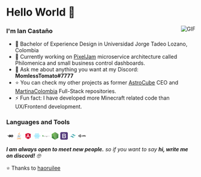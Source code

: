 # Hello World 👋
<img align="right" alt="GIF" src="https://im3.ezgif.com/tmp/ezgif-3-cbbb88b6f5.gif" />

### I'm Ian Castaño

- 🔭 Bachelor of Experience Design in Universidad Jorge Tadeo Lozano, Colombia 
- 🌱 Currently working on [PixelJam](https://github.com/pixel-jam) microservice architecture called Philomenica and small business control dashboards.
- 💬 Ask me about anything you want at my Discord: **MomlessTomato#7777** 
- :star: You can check my other projects as former [AstroCube](https://github.com/AstroCube) CEO and [MartinaColombia](https://github.com/MartinaColombia) Full-Stack repositories. 
- ⚡ Fun fact: I have developed more Minecraft related code than UX/Frontend development. 

### Languages and Tools

<code><img height="20" src="https://raw.githubusercontent.com/github/explore/80688e429a7d4ef2fca1e82350fe8e3517d3494d/topics/go/go.png"></code>
<code><img height="20" src="https://raw.githubusercontent.com/github/explore/80688e429a7d4ef2fca1e82350fe8e3517d3494d/topics/java/java.png"></code>
<code><img height="20" src="https://raw.githubusercontent.com/github/explore/80688e429a7d4ef2fca1e82350fe8e3517d3494d/topics/angular/angular.png"></code>
<code><img height="20" src="https://raw.githubusercontent.com/github/explore/80688e429a7d4ef2fca1e82350fe8e3517d3494d/topics/react/react.png"></code>
<code><img height="20" src="https://raw.githubusercontent.com/github/explore/80688e429a7d4ef2fca1e82350fe8e3517d3494d/topics/mongodb/mongodb.png"></code>
<code><img height="20" src="https://raw.githubusercontent.com/github/explore/80688e429a7d4ef2fca1e82350fe8e3517d3494d/topics/nodejs/nodejs.png"></code>
<code><img height="20" src="https://raw.githubusercontent.com/github/explore/80688e429a7d4ef2fca1e82350fe8e3517d3494d/topics/bootstrap/bootstrap.png"></code>
<code><img height="20" src="https://raw.githubusercontent.com/github/explore/80688e429a7d4ef2fca1e82350fe8e3517d3494d/topics/tailwind/tailwind.png"></code>
<code><img height="20" src="https://raw.githubusercontent.com/github/explore/80688e429a7d4ef2fca1e82350fe8e3517d3494d/topics/unity/unity.png"></code>


<em><b>I am always open to meet new people.</b> so if you want to say <b>hi, write me on discord!</b> 🤓</em>



⭐️ Thanks to [haoruilee](https://github.com/haoruilee)
